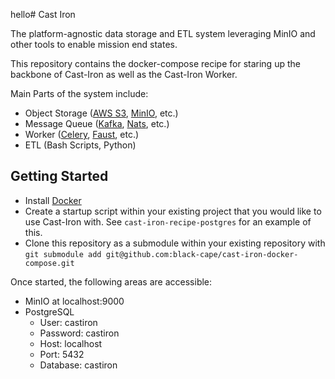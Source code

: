 hello# Cast Iron

The platform-agnostic data storage and ETL system leveraging MinIO and other tools to enable mission end states.

This repository contains the docker-compose recipe for staring up the backbone of Cast-Iron as well as the Cast-Iron Worker. 

Main Parts of the system include:
* Object Storage ([AWS S3], [MinIO], etc.)
* Message Queue ([Kafka], [Nats], etc.)
* Worker ([Celery], [Faust], etc.)
* ETL (Bash Scripts, Python)


## Getting Started

* Install [Docker]
* Create a startup script within your existing project that you would like to use Cast-Iron with. 
  See `cast-iron-recipe-postgres` for an example of this.   
* Clone this repository as a submodule within your existing repository with 
  `git submodule add git@github.com:black-cape/cast-iron-docker-compose.git`
  

Once started, the following areas are accessible:
* MinIO at localhost:9000
* PostgreSQL
    * User: castiron
    * Password: castiron
    * Host: localhost
    * Port: 5432
    * Database: castiron


[AWS S3]: https://aws.amazon.com/s3/
[Celery]: https://docs.celeryproject.org/en/stable/index.html
[Docker]: https://www.docker.com/
[Faust]: https://faust.readthedocs.io/en/latest/index.html
[Kafka]: https://kafka.apache.org/
[MinIO]: https://min.io/
[MySQL]: https://www.mysql.com/
[Nats]: https://nats.io/
[PostgreSQL]: https://www.postgresql.org/
[SQLite]: https://www.sqlite.org/index.html
[MS SQL]: https://www.microsoft.com/en-us/sql-server
